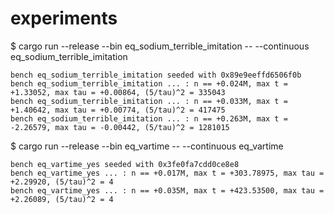 # experiments

$ cargo run --release --bin eq_sodium_terrible_imitation -- --continuous eq_sodium_terrible_imitation
```
bench eq_sodium_terrible_imitation seeded with 0x89e9eeffd6506f0b
bench eq_sodium_terrible_imitation ... : n == +0.024M, max t = +1.33052, max tau = +0.00864, (5/tau)^2 = 335043
bench eq_sodium_terrible_imitation ... : n == +0.033M, max t = +1.40642, max tau = +0.00774, (5/tau)^2 = 417475
bench eq_sodium_terrible_imitation ... : n == +0.263M, max t = -2.26579, max tau = -0.00442, (5/tau)^2 = 1281015
```

$ cargo run --release --bin eq_vartime -- --continuous eq_vartime
```
bench eq_vartime_yes seeded with 0x3fe0fa7cdd0ce8e8
bench eq_vartime_yes ... : n == +0.017M, max t = +303.78975, max tau = +2.29920, (5/tau)^2 = 4
bench eq_vartime_yes ... : n == +0.035M, max t = +423.53500, max tau = +2.26089, (5/tau)^2 = 4
```
